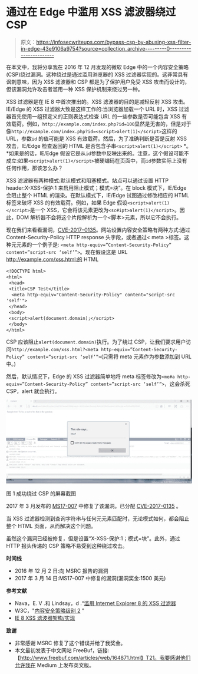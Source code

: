 # 通过在 Edge 中滥用 XSS 滤波器绕过 CSP

> 原文：<https://infosecwriteups.com/bypass-csp-by-abusing-xss-filter-in-edge-43e9106a9754?source=collection_archive---------0----------------------->

在本文中，我将分享我在 2016 年 12 月发现的微软 Edge 中的一个内容安全策略(CSP)绕过漏洞。这种绕过是通过滥用浏览器的 XSS 过滤器实现的。这非常具有讽刺意味，因为 XSS 滤波器和 CSP 都是为了保护用户免受 XSS 攻击而设计的，但该漏洞允许攻击者滥用一种 XSS 保护机制来绕过另一种。

XSS 过滤器是在 IE 8 中首次推出的。XSS 滤波器的目的是减轻反射 XSS 攻击。IE/Edge 的 XSS 过滤器大致是这样工作的:当浏览器加载一个 URL 时，XSS 过滤器首先使用一组预定义的正则表达式检查 URL 的一些参数是否可能包含 XSS 有效载荷。例如，`http://example.com/index.php?id=100`显然是无害的，但是对于像`http://example.com/index.php?id=<script>alert(1)</script>`这样的 URL，参数`id` 的值可能是 XSS 有效载荷。然后，为了准确判断是否是反射 XSS 攻击，IE/Edge 检查返回的 HTML 是否包含子串`<script>alert(1)</script>` *。*如果是的话，IE/Edge 假设它是从`id`参数中反映出来的。注意，这个假设可能不成立:如果`<script>alert(1)</script>`被硬编码在页面中，而`id`参数实际上没有任何作用，那该怎么办？

XSS 滤波器有两种模式:默认模式和阻塞模式。站点可以通过设置 HTTP header:X-XSS-保护:1 来启用阻止模式；模式=块”。在 block 模式下，IE/Edge 会阻止整个 HTML 的渲染。在默认模式下，IE/Edge 试图通过修改相应的 HTML 标签来破坏 XSS 的有效载荷。例如，如果 Edge 假设`<script>alert(1)</script>`是一个 XSS，它会将该元素更改为`<sc#ipt>alert(1)</script>`。因此，DOM 解析器不会将这个片段解析为一个<脚本>元素，所以它不会执行。

现在我们来看看漏洞，[CVE-2017–0135](https://portal.msrc.microsoft.com/en-US/security-guidance/advisory/CVE-2017-0135)。网站设置内容安全策略有两种方式:通过 Content-Security-Policy HTTP response 头字段，或者通过< meta >标签。这种元元素的一个例子是:
`<meta http-equiv=”Content-Security-Policy” content=”script-src ‘self’”>`。现在假设这是 URL http://example.com/xss.html:的 HTML

```
<!DOCTYPE html>
<html>
 <head>
 <title>CSP Test</title>
  <meta http-equiv="Content-Security-Policy" content="script-src 'self'">
 </head>
 <body>
 <script>alert(document.domain);</script>
 </body>
</html>
```

CSP 应该阻止`alert(document.domain)`执行。为了绕过 CSP，让我们要求用户访问`http://example.com/xss.html?<meta http-equiv=”Content-Security-Policy” content=”script-src ‘self’”>`(只需将 meta 元素作为参数添加到 URL 中。)

然后，默认情况下，Edge 的 XSS 过滤器简单地将 meta 标签修改为`<me#a http-equiv=”Content-Security-Policy” content=”script-src ‘self’”>`，这会杀死 CSP，alert 就会执行。

![](img/3a68f957201a339fba54ffae2a3b23a1.png)

图 1 成功绕过 CSP 的屏幕截图

2017 年 3 月发布的 [MS17-007](https://technet.microsoft.com/library/security/MS17-007) 中修复了该漏洞。已分配 [CVE-2017-0135](https://cve.mitre.org/cgi-bin/cvename.cgi?name=CVE-2017-0135) 。

当 XSS 过滤器检测到查询字符串与任何元元素匹配时，无论模式如何，都会阻止整个 HTML 页面，从而解决这个问题。

虽然这个漏洞已经被修复，但是设置“X-XSS-保护:1；模式=块”。此外，通过 HTTP 报头传递的 CSP 策略不易受到这种绕过攻击。

**时间线**

*   2016 年 12 月 2 日:向 MSRC 报告的漏洞
*   2017 年 3 月 14 日:MS17–007 中修复的漏洞(漏洞奖金:1500 美元)

**参考文献**

*   Nava，E. V .和 Lindsay，d .“[滥用 Internet Explorer 8 的 XSS 过滤器](http://p42.us/ie8xss/Abusing_IE8s_XSS_Filters.pdf)
*   W3C，"[内容安全策略级别 2](https://www.w3.org/TR/CSP2/) "
*   [IE 8 XSS 滤波器架构/实现](https://blogs.technet.microsoft.com/srd/2008/08/19/ie-8-xss-filter-architecture-implementation/)

**致谢**

*   非常感谢 MSRC 修复了这个错误并给了我奖金。
*   本文最初发表于中文网站 FreeBuf，链接:【http://www.freebuf.com/articles/web/164871.html】T21。我要感谢他们允许我在 Medium 上发布英文版。